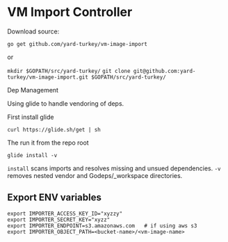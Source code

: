 # VM Import Controller

Download source:

 `go get github.com/yard-turkey/vm-image-import`

 or

 `mkdir $GOPATH/src/yard-turkey/`
 `git clone git@github.com:yard-turkey/vm-image-import.git $GOPATH/src/yard-turkey/`

 Dep Management

 Using glide to handle vendoring of deps.

 First install glide

 `curl https://glide.sh/get | sh`

 The run it from the repo root

 `glide install -v`

 `install` scans imports and resolves missing and unsued dependencies.
 `-v` removes nested vendor and Godeps/_workspace directories.
 
 
 ## Export ENV variables
 
 ```
export IMPORTER_ACCESS_KEY_ID="xyzzy"
export IMPORTER_SECRET_KEY="xyzz"
export IMPORTER_ENDPOINT=s3.amazonaws.com   # if using aws s3
export IMPORTER_OBJECT_PATH=<bucket-name>/<vm-image-name>
```
